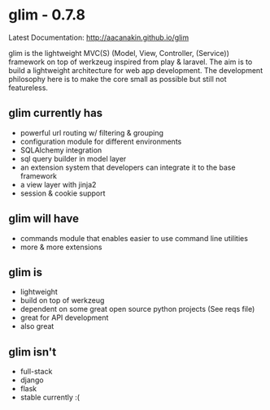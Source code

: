 glim - 0.7.8
============
Latest Documentation: http://aacanakin.github.io/glim

glim is the lightweight MVC(S) (Model, View, Controller, (Service)) framework on top of werkzeug inspired from play & laravel. The aim is to build a lightweight architecture for web app development. The development philosophy here is to make the core small as possible but still not featureless.

glim currently has
------------------
- powerful url routing w/ filtering & grouping
- configuration module for different environments
- SQLAlchemy integration
- sql query builder in model layer
- an extension system that developers can integrate it to the base
  framework
- a view layer with jinja2
- session & cookie support

glim will have
--------------
- commands module that enables easier to use command line utilities
- more & more extensions

glim is
-------
- lightweight
- build on top of werkzeug
- dependent on some great open source python projects (See reqs file)
- great for API development
- also great

glim isn't
----------
- full-stack
- django
- flask
- stable currently :(